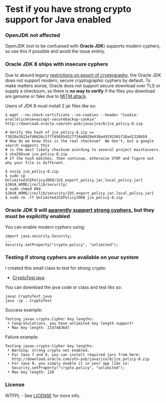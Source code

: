 # Test if you have strong crypto support for Java enabled

### OpenJDK not affected
OpenJDK (not to be confuesed with **Oracle JDK**) supports modern cyphers, so use this if possible and avoid the issue entirly.

### Oracle JDK 8 ships with insecure cyphers
Due to absurd legacy [restrictions on export of cryptography](https://en.wikipedia.org/wiki/Export_of_cryptography_from_the_United_States), the Oracle JDK does not support modern, secure cryptographic cyphers by default.  To make matters worse, Oracle does not support secure download over TLS or supply a checksum, so there is **no way to verify** if the files you download are genuine or fake due to [MITM attack](https://en.wikipedia.org/wiki/Man-in-the-middle_attack).

Users of JDK 8 must install 2 jar files like so:

    $ wget --no-check-certificate --no-cookies --header "Cookie: oraclelicense=accept-securebackup-cookie" http://download.oracle.com/otn-pub/java/jce/8/jce_policy-8.zip

    # Verify the hash of jce_policy-8.zip == f3020a3922efd6626c2fff45695d527f34a8020e938a49292561f18ad1320b59
    # How do we know this is the real checksum?  We don't, but a google search suggests this
    # is the most likely checksum acording to several project maintainers.
    $ sha256sum jce_policy-8.zip
    # If the hash matches, then continue, otherwise STOP and figure out why your file is different.

    $ unzip jce_policy-8.zip
    $ sudo cp UnlimitedJCEPolicyJDK8/{US_export_policy.jar,local_policy.jar} $JAVA_HOME/jre/lib/security/
    $ sudo chmod 664 $JAVA_HOME/jre/lib/security/{US_export_policy.jar,local_policy.jar}
    $ sudo rm -rf UnlimitedJCEPolicyJDK8 jce_policy-8.zip

### Oracle JDK 9 will [aparently support strong cyphers](http://stackoverflow.com/a/39872144/1117929), but they must be explicitly enabled

You can enable modern cyphers using:

    import java.security.Security;
    ...
    Security.setProperty("crypto.policy", "unlimited");

### Testing if strong cyphers are available on your system
I created this small class to test for strong crypto:

* [CryptoTest.java](CryptoTest.java)

You can download the java code or class and test liks so:

    javac CryptoTest.java
    java -cp . CryptoTest

Success example:

    Testing javax.crypto.Cipher key lengths:
     • Congratulations, you have unlimited key length support!
     • Max key length: 2147483647

Failure example:

    Testing javax.crypto.Cipher key lengths:
     • Warning: strong crypto not enabled.
     • For Java 7 and 8, you can install required jars from here:
       http://download.oracle.com/otn-pub/java/jce/8/jce_policy-8.zip
     • For Java 9, you simply enable it in your app like so:
       Security.setProperty("crypto.policy", "unlimited");
     • Max key length: 128

### License

WTFPL - See [LICENSE](https://github.com/jonathancross/jc-docs/blob/master/LICENSE) for more info.
